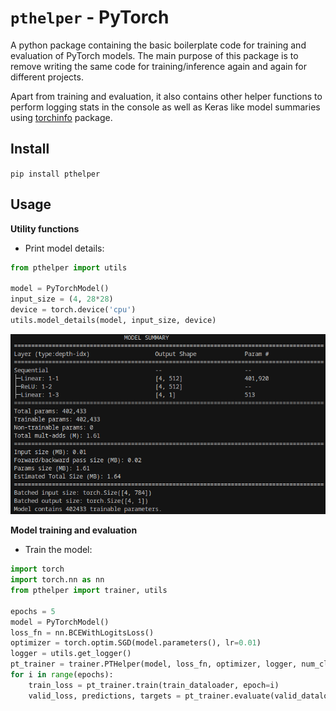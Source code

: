 # `pthelper` - PyTorch
A python package containing the basic boilerplate code for training and evaluation of PyTorch models. The main purpose of this package is to remove writing the same code for training/inference again and again for different projects. 

Apart from training and evaluation, it also contains other helper functions to perform logging stats in the console as well as Keras like model summaries using [torchinfo](https://github.com/TylerYep/torchinfo) package.

## Install
```pip install pthelper```

## Usage
**Utility functions**
- Print model details:
```python
from pthelper import utils

model = PyTorchModel()
input_size = (4, 28*28)
device = torch.device('cpu')
utils.model_details(model, input_size, device)
```

![model_summary](assets/model_summary.png)

**Model training and evaluation**
- Train the model:
```python
import torch
import torch.nn as nn
from pthelper import trainer, utils

epochs = 5
model = PyTorchModel()
loss_fn = nn.BCEWithLogitsLoss()
optimizer = torch.optim.SGD(model.parameters(), lr=0.01)
logger = utils.get_logger()
pt_trainer = trainer.PTHelper(model, loss_fn, optimizer, logger, num_classes=1)
for i in range(epochs):
    train_loss = pt_trainer.train(train_dataloader, epoch=i)
    valid_loss, predictions, targets = pt_trainer.evaluate(valid_dataloader)
```
